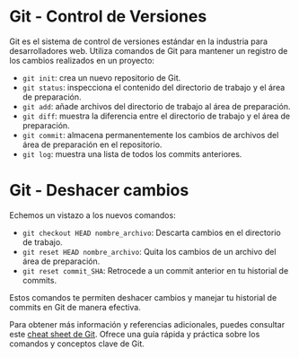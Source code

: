 # Git - Control de Versiones

Git es el sistema de control de versiones estándar en la industria para desarrolladores web. Utiliza comandos de Git para mantener un registro de los cambios realizados en un proyecto:

- `git init`: crea un nuevo repositorio de Git.
- `git status`: inspecciona el contenido del directorio de trabajo y el área de preparación.
- `git add`: añade archivos del directorio de trabajo al área de preparación.
- `git diff`: muestra la diferencia entre el directorio de trabajo y el área de preparación.
- `git commit`: almacena permanentemente los cambios de archivos del área de preparación en el repositorio.
- `git log`: muestra una lista de todos los commits anteriores.

# Git - Deshacer cambios

Echemos un vistazo a los nuevos comandos:

- `git checkout HEAD nombre_archivo`: Descarta cambios en el directorio de trabajo.
- `git reset HEAD nombre_archivo`: Quita los cambios de un archivo del área de preparación.
- `git reset commit_SHA`: Retrocede a un commit anterior en tu historial de commits.

Estos comandos te permiten deshacer cambios y manejar tu historial de commits en Git de manera efectiva.

Para obtener más información y referencias adicionales, puedes consultar este [cheat sheet de Git](https://training.github.com/downloads/es_ES/github-git-cheat-sheet/). Ofrece una guía rápida y práctica sobre los comandos y conceptos clave de Git.
